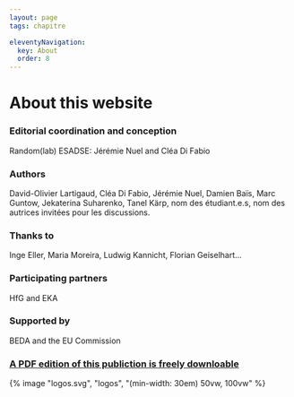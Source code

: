 ```yaml
---
layout: page
tags: chapitre

eleventyNavigation:
  key: About
  order: 8
---
```


# About this website

### Editorial coordination and conception
Random(lab) ESADSE: Jérémie Nuel and Cléa Di Fabio

### Authors
David-Olivier Lartigaud, Cléa Di Fabio, Jérémie Nuel, Damien Baïs, Marc Guntow, Jekaterina Suharenko, Tanel Kärp, nom des étudiant.e.s, nom des autrices invitées pour les discussions.

### Thanks to
Inge Eller, Maria Moreira, Ludwig Kannicht, Florian Geiselhart...

### Participating partners
HfG and EKA

### Supported by
BEDA and the EU Commission

### [A PDF edition of this publiction is freely downloable](/pdf/dtcc.pdf)


<div class="logos">
{% image "logos.svg", "logos", "(min-width: 30em) 50vw, 100vw" %}
</div>



